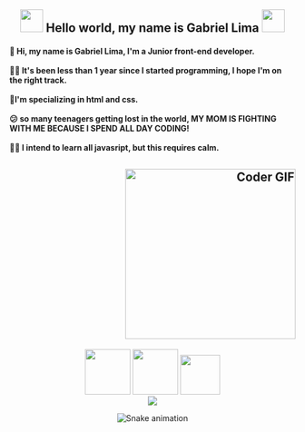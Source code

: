 <div align="center" >
 
 ## <img src="https://c.tenor.com/YaTahtedGloAAAAM/mario-pipe.gif" width="40px" /> Hello world, my name is Gabriel Lima <img src="https://c.tenor.com/YaTahtedGloAAAAM/mario-pipe.gif" width="40px" />
 
 <h4 align="left" >
  
  👋 Hi, my name is Gabriel Lima, I'm a Junior front-end developer.
  <br>
  <br>
  👨‍💻 It's been less than 1 year since I started programming, I hope I'm on the right track.
  <br>
  <br>
  📙I'm specializing in html and css.
  <br>
  <br>
  😕 so many teenagers getting lost in the world, MY MOM IS FIGHTING WITH ME BECAUSE I SPEND ALL DAY CODING!
  <br>
  <br>
  👨‍🏫 I intend to learn all javasript, but this requires calm. 
  
 
 </h4>
 
 
  <h2 align="right">
    <img src="https://c.tenor.com/2uyENRmiUt0AAAAM/coding.gif" alt="Coder GIF" width="300">
  </h4>

    
 <img src="https://cdn.jsdelivr.net/gh/devicons/devicon/icons/html5/html5-original-wordmark.svg" width="80"/>
 
 <img src="https://cdn.jsdelivr.net/gh/devicons/devicon/icons/css3/css3-original-wordmark.svg" width="80"/>
 
 <img src="https://cdn.jsdelivr.net/gh/devicons/devicon/icons/javascript/javascript-original.svg" width="70"/>
 
<div align="center">
 
<img reight="100em" src="https://github-readme-stats.vercel.app/api?username=gabrielthech&show_icons=true&theme=highcontrast&include_all_commits=true&count_private=true"/>

 ![Snake animation](https://github.com/gabrielthech/gabrielthech)
